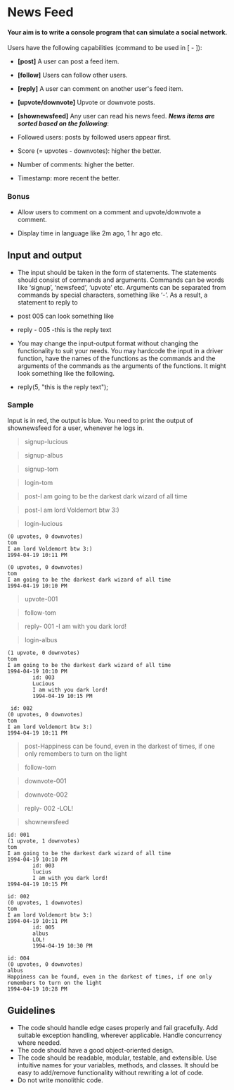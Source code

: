 # News Feed

#### Your aim is to write a console program that can simulate a social network.

Users have the following capabilities (command to be used in [ - ]):

* **[post]** A user can post a feed item.

* **[follow]** Users can follow other users.

* **[reply]** A user can comment on another user's feed item.

* **[upvote/downvote]** Upvote or downvote posts.

* **[shownewsfeed]** Any user can read his news feed. ***News items are sorted based on the following***:

* Followed users: posts by followed users appear first.

* Score (= upvotes - downvotes): higher the better.

* Number of comments: higher the better.

* Timestamp: more recent the better.

### Bonus
* Allow users to comment on a comment and upvote/downvote a comment.

* Display time in language like 2m ago, 1 hr ago etc.

## Input and output
* The input should be taken in the form of statements. The statements should consist of commands and arguments. Commands can be words like ‘signup’, ‘newsfeed’, ‘upvote’ etc. Arguments can be separated from commands by special characters, something like ‘-’. As a result, a statement to reply to 

* post 005 can look something like

* reply - 005 -this is the reply text

* You may change the input-output format without changing the functionality to suit your needs.
You may hardcode the input in a driver function, have the names of the functions as the commands and the arguments of the commands as the arguments of the functions. It might look something like the following.

* reply(5, "this is the reply text");

### Sample
Input is in red, the output is blue. You need to print the output of shownewsfeed for a user, whenever he logs in.

> signup-lucious

> signup-albus

> signup-tom

> login-tom

> post-I am going to be the darkest dark wizard of all time

> post-I am lord Voldemort btw 3:)

> login-lucious

``` id: 002
(0 upvotes, 0 downvotes)
tom
I am lord Voldemort btw 3:)
1994-04-19 10:11 PM
```

```id: 001
(0 upvotes, 0 downvotes)
tom
I am going to be the darkest dark wizard of all time
1994-04-19 10:10 PM
```

> upvote-001

> follow-tom

> reply- 001 -I am with you dark lord!

> login-albus

``` id: 001
(1 upvote, 0 downvotes)
tom
I am going to be the darkest dark wizard of all time
1994-04-19 10:10 PM
        id: 003
        Lucious
        I am with you dark lord!
        1994-04-19 10:15 PM
```

```
 id: 002
(0 upvotes, 0 downvotes)
tom
I am lord Voldemort btw 3:)
1994-04-19 10:11 PM
```

> post-Happiness can be found, even in the darkest of times, if one only remembers to turn on the light

> follow-tom

> downvote-001

> downvote-002

> reply- 002 -LOL!

> shownewsfeed

```
id: 001
(1 upvote, 1 downvotes)
tom
I am going to be the darkest dark wizard of all time
1994-04-19 10:10 PM
        id: 003
        lucius
        I am with you dark lord!
1994-04-19 10:15 PM

id: 002
(0 upvotes, 1 downvotes)
tom
I am lord Voldemort btw 3:)
1994-04-19 10:11 PM
        id: 005
        albus
        LOL!
        1994-04-19 10:30 PM

id: 004
(0 upvotes, 0 downvotes)
albus
Happiness can be found, even in the darkest of times, if one only remembers to turn on the light
1994-04-19 10:28 PM
```

## Guidelines
* The code should handle edge cases properly and fail gracefully. Add suitable exception handling, wherever applicable.
Handle concurrency where needed.
* The code should have a good object-oriented design.
* The code should be readable, modular, testable, and extensible. Use intuitive names for your variables, methods, and classes.
It should be easy to add/remove functionality without rewriting a lot of code.
* Do not write monolithic code.
